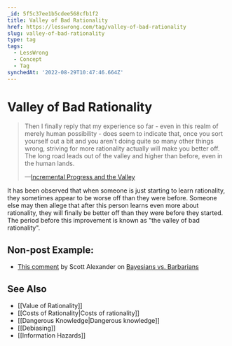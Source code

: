 ```yaml
---
_id: 5f5c37ee1b5cdee568cfb1f2
title: Valley of Bad Rationality
href: https://lesswrong.com/tag/valley-of-bad-rationality
slug: valley-of-bad-rationality
type: tag
tags:
  - LessWrong
  - Concept
  - Tag
synchedAt: '2022-08-29T10:47:46.664Z'
---
```


# Valley of Bad Rationality

> Then I finally reply that my experience so far - even in this realm of merely human possibility - does seem to indicate that, once you sort yourself out a bit and you aren't doing quite so many other things wrong, striving for more rationality actually will make you better off. The long road leads out of the valley and higher than before, even in the human lands.
>
> —[Incremental Progress and the Valley](http://lesswrong.com/lw/7k/incremental_progress_and_the_valley/)

It has been observed that when someone is just starting to learn rationality, they sometimes appear to be worse off than they were before. Someone else may then allege that after this person learns even more about rationality, they will finally be better off than they were before they started. The period before this improvement is known as "the valley of bad rationality".

## Non-post Example:

- [This comment](http://lesswrong.com/lw/5f/bayesians_vs_barbarians/7hr) by Scott Alexander on [Bayesians vs. Barbarians](http://lesswrong.com/lw/5f/bayesians_vs_barbarians/)

## See Also

- [[Value of Rationality]]
- [[Costs of Rationality|Costs of rationality]]
- [[Dangerous Knowledge|Dangerous knowledge]]
- [[Debiasing]]
- [[Information Hazards]]
